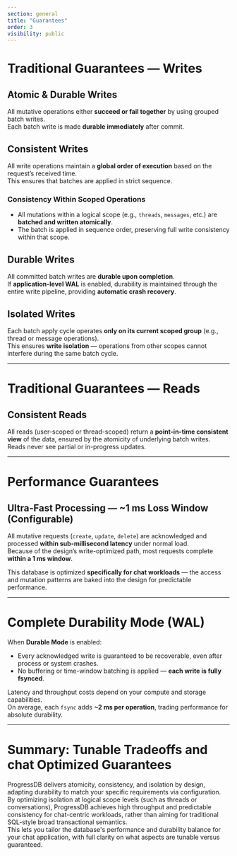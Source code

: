 ```yaml
---
section: general
title: "Guarantees"
order: 3
visibility: public
---
```


# Traditional Guarantees — Writes

## Atomic & Durable Writes
All mutative operations either **succeed or fail together** by using grouped batch writes.  
Each batch write is made **durable immediately** after commit.

## Consistent Writes
All write operations maintain a **global order of execution** based on the request’s received time.  
This ensures that batches are applied in strict sequence.

### Consistency Within Scoped Operations
- All mutations within a logical scope (e.g., `threads`, `messages`, etc.) are **batched and written atomically**.
- The batch is applied in sequence order, preserving full write consistency within that scope.

## Durable Writes
All committed batch writes are **durable upon completion**.  
If **application-level WAL** is enabled, durability is maintained through the entire write pipeline, providing **automatic crash recovery**.

## Isolated Writes
Each batch apply cycle operates **only on its current scoped group** (e.g., thread or message operations).  
This ensures **write isolation** — operations from other scopes cannot interfere during the same batch cycle.

---

# Traditional Guarantees — Reads

## Consistent Reads
All reads (user-scoped or thread-scoped) return a **point-in-time consistent view** of the data, ensured by the atomicity of underlying batch writes.  
Reads never see partial or in-progress updates.

---

# Performance Guarantees

## Ultra-Fast Processing — ~1 ms Loss Window (Configurable)
All mutative requests (`create`, `update`, `delete`) are acknowledged and processed **within sub-millisecond latency** under normal load.  
Because of the design’s write-optimized path, most requests complete **within a 1 ms window**.

This database is optimized **specifically for chat workloads** — the access and mutation patterns are baked into the design for predictable performance.

---

# Complete Durability Mode (WAL)
When **Durable Mode** is enabled:

- Every acknowledged write is guaranteed to be recoverable, even after process or system crashes.  
- No buffering or time-window batching is applied — **each write is fully fsynced**.

Latency and throughput costs depend on your compute and storage capabilities.  
On average, each `fsync` adds **~2 ms per operation**, trading performance for absolute durability.

---

# Summary: Tunable Tradeoffs and chat Optimized Guarantees

ProgressDB delivers atomicity, consistency, and isolation by design, adapting durability to match your specific requirements via configuration.  
By optimizing isolation at logical scope levels (such as threads or conversations), ProgressDB achieves high throughput and predictable consistency for chat-centric workloads, rather than aiming for traditional SQL-style broad transactional semantics.  
This lets you tailor the database's performance and durability balance for your chat application, with full clarity on what aspects are tunable versus guaranteed.